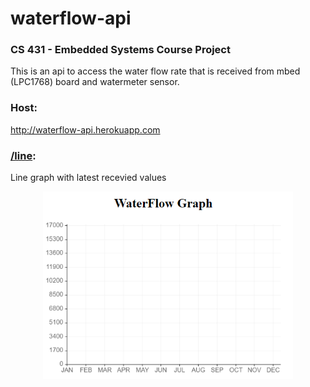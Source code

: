 # waterflow-api
### CS 431 - Embedded Systems Course Project

This is an api to access the water flow rate that is received from mbed (LPC1768) board and watermeter sensor.

### Host:
http://waterflow-api.herokuapp.com
### [/line](http://waterflow-api.herokuapp.com/line):
<p>Line graph with latest recevied values </br>
<center><img src="./image.png" alt="drawing" width="400"/></center>
</p>
